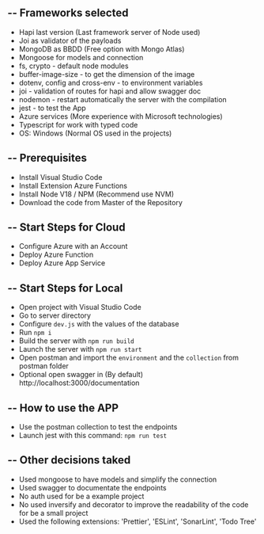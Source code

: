 --
Frameworks selected
--
- Hapi last version (Last framework server of Node used)
- Joi as validator of the payloads
- MongoDB as BBDD (Free option with Mongo Atlas)
- Mongoose for models and connection
- fs, crypto - default node modules
- buffer-image-size - to get the dimension of the image
- dotenv, config and cross-env - to environment variables
- joi - validation of routes for hapi and allow swagger doc
- nodemon - restart automatically the server with the compilation
- jest - to test the App
- Azure services (More experience with Microsoft technologies)
- Typescript for work with typed code
- OS: Windows (Normal OS used in the projects)

--
Prerequisites
--
- Install Visual Studio Code
- Install Extension Azure Functions
- Install Node V18 / NPM (Recommend use NVM)
- Download the code from Master of the Repository

--
Start Steps for Cloud
--
- Configure Azure with an Account
- Deploy Azure Function
- Deploy Azure App Service

--
Start Steps for Local
--
- Open project with Visual Studio Code
- Go to server directory
- Configure `dev.js` with the values of the database
- Run `npm i`
- Build the server with `npm run build`
- Launch the server with `npm run start`
- Open postman and import the `environment` and the `collection` from postman folder
- Optional open swagger in (By default) http://localhost:3000/documentation

--
How to use the APP
--
- Use the postman collection to test the endpoints
- Launch jest with this command: `npm run test`

--
Other decisions taked
--
- Used mongoose to have models and simplify the connection
- Used swagger to documentate the endpoints
- No auth used for be a example project
- No used inversify and decorator to improve the readability of the code for be a small project
- Used the following extensions: 'Prettier', 'ESLint', 'SonarLint', 'Todo Tree'